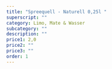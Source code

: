 ```yaml
---
title: "Spreequell - Naturell 0,25l "
superscript: ""
category: Limo, Mate & Wasser
subcategory: ""
description: ""
price1: 2,0
price2: ""
price3: ""
order: 1
---
```


